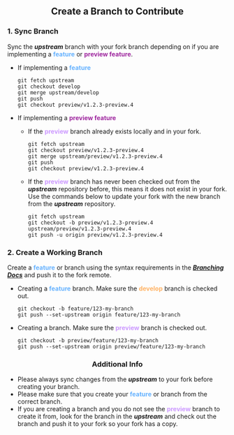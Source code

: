 <h2 style="border:0;font-weight:bold" align="center">Create a Branch to Contribute</h2>

### **1. Sync Branch**

Sync the _**upstream**_ branch with your fork branch depending on if you are implementing a <span style="color: #66B2FF;font-weight:bold">feature</span> or <span style="color: #9E269E;font-weight:bold">preview feature</span>.
   - If implementing a <span style="color: #66B2FF;font-weight:bold">feature</span>

     ```cli
     git fetch upstream
     git checkout develop
     git merge upstream/develop
     git push
     git checkout preview/v1.2.3-preview.4
     ```

   - If implementing a <span style="color: #9E269E;font-weight:bold">preview feature</span>  
     - If the <span style="color: #CC99FF;font-weight:bold">preview</span> branch already exists locally and in your fork.

         ```cli
         git fetch upstream
         git checkout preview/v1.2.3-preview.4
         git merge upstream/preview/v1.2.3-preview.4
         git push
         git checkout preview/v1.2.3-preview.4
         ```

     - If the <span style="color: #CC99FF;font-weight:bold">preview</span> branch has never been checked out from the _**upstream**_ repository before, this means it does not exist in your fork.  Use the commands below to update your fork with the new branch from the _**upstream**_ repository.

       ```cli
       git fetch upstream
       git checkout -b preview/v1.2.3-preview.4 upstream/preview/v1.2.3-preview.4
       git push -u origin preview/v1.2.3-preview.4
       ```

### **2. Create a Working Branch**

Create a <span style="color: #66B2FF;font-weight:bold">feature</span> or  branch using the syntax requirements in the _**[Branching Docs](https://github.com/KinsonDigital/.github/blob/master/docs/Branching.md)**_ and push it to the fork remote. 
   - Creating a <span style="color: #66B2FF;font-weight:bold">feature</span> branch. Make sure the <span style="color: #FFB366;font-weight:bold">develop</span> branch is checked out.

      ```cli
      git checkout -b feature/123-my-branch
      git push --set-upstream origin feature/123-my-branch
      ```

   - Creating a  branch. Make sure the <span style="color: #CC99FF;font-weight:bold">preview</span> branch is checked out.

      ```cli
      git checkout -b preview/feature/123-my-branch
      git push --set-upstream origin preview/feature/123-my-branch
      ```

<h3 style="border:0;font-weight:bold" align="center">Additional Info</h3>

- Please always sync changes from the _**upstream**_ to your fork before creating your branch.
- Please make sure that you create your <span style="color: #66B2FF;font-weight:bold">feature</span> or  branch from the correct branch.
- If you are creating a  branch and you do not see the <span style="color: #CC99FF;font-weight:bold">preview</span> branch to create it from, look for the branch in the _**upstream**_ and check out the branch and push it to your fork so your fork has a copy.
